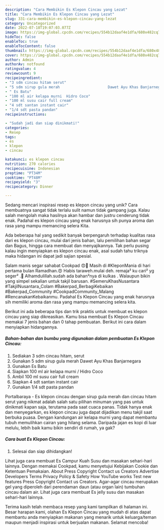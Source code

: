 ```yaml
---
description: "Cara Membikin Es Klepon Cincau yang Lezat"
title: "Cara Membikin Es Klepon Cincau yang Lezat"
slug: 331-cara-membikin-es-klepon-cincau-yang-lezat
category: Uncategorized
date: 2022-07-18T19:07:03.077Z
image: https://img-global.cpcdn.com/recipes/554b12daaf4e1dfa/680x482cq70/es-klepon-cincau-foto-resep-utama.jpg
hideToc: false
enableToc: true
enableTocContent: false
thumbnail: https://img-global.cpcdn.com/recipes/554b12daaf4e1dfa/680x482cq70/es-klepon-cincau-foto-resep-utama.jpg
cover: https://img-global.cpcdn.com/recipes/554b12daaf4e1dfa/680x482cq70/es-klepon-cincau-foto-resep-utama.jpg
author: Admin
authorAv: notfound
ratingvalue: 4
reviewcount: 9
recipeingredient:
- "3 sdm cincau hitam serut"
- "5 sdm sirup gula merah                      Dawet Ayu Khas Banjarnegara"
- " Es Batu"
- "100 ml air kelapa murni  Hidro Coco"
- "100 ml susu cair full cream"
- "4 sdt santan instant cair"
- "1/4 sdt pasta pandan"
recipeinstructions:

- "Sudah jadi dan siap dinikmati!"
categories:
- Resep
tags:
- es
- klepon
- cincau

katakunci: es klepon cincau 
nutrition: 270 calories
recipecuisine: Indonesian
preptime: "PT34M"
cooktime: "PT48M"
recipeyield: "3"
recipecategory: Dinner

---
```





Sedang mencari inspirasi resep es klepon cincau yang unik? Cara membuatnya sangat tidak terlalu sulit namun tidak gampang juga. Kalau salah mengolah maka hasilnya akan hambar dan justru cenderung tidak enak. Padahal es klepon cincau yang enak harusnya sih punya aroma dan rasa yang mampu memancing selera Kita.





Ada beberapa hal yang sedikit banyak berpengaruh terhadap kualitas rasa dari es klepon cincau, mulai dari jenis bahan, lalu pemilihan bahan segar dan Bagus, hingga cara membuat dan menyajikannya. Tak perlu pusing kalau ingin menyiapkan es klepon cincau enak,      asal sudah tahu triknya maka hidangan ini dapat jadi sajian spesial.














Salam manis segar sahabat Cookpad 😍🙏 Masih di #KleponMania di hari pertama bulan Ramadhan.😍 Habis taraweh.mulai deh. remaja² ku cari² yg seger² .🍹 Alhamdulillah.sudah ada bahan²nya di kulkas . Walaupun bikin yang simpel sekalian untuk takjil barusan. #SemeruKhasNusantara #TakjilNusantara_Colam #Bakerpad_BerbagiKebaikan #Bakerpad_Community #CookpadCommunity_Malang #RencanakanKebaikanmu. Padahal Es Klepon Cincau yang enak harusnya sih memiliki aroma dan rasa yang mampu memancing selera kita.






Berikut ini ada beberapa tips dan trik praktis untuk membuat es klepon cincau yang siap dikreasikan. Kamu bisa membuat Es Klepon Cincau memakai 7 jenis bahan dan 0 tahap pembuatan. Berikut ini cara dalam menyiapkan hidangannya.

<!--inarticleads1-->

##### Bahan-bahan dan bumbu yang digunakan dalam pembuatan Es Klepon Cincau:

1. Sediakan 3 sdm cincau hitam, serut
1. Gunakan 5 sdm sirup gula merah                      Dawet Ayu Khas Banjarnegara
1. Gunakan  Es Batu
1. Siapkan 100 ml air kelapa murni / Hidro Coco
1. Ambil 100 ml susu cair full cream
1. Siapkan 4 sdt santan instant cair
1. Gunakan 1/4 sdt pasta pandan


Portalbaraya - Es klepon cincau dengan sirup gula merah dan cincau hitam serut yang nikmat adalah salah satu pilihan minuman yang pas untuk dinikmati kapan saja, terutama pada saat cuaca panas. Tidak hanya enak dan menyegarkan, es klepon cincau juga dapat dijadikan menu takjil saat berbuka puasa. Dengan kandungan air kelapa murni yang dapat membantu tubuh memulihkan cairan yang hilang selama. Daripada jajan es kopi di luar melulu, lebih baik kamu bikin sendiri di rumah, ya gak? 

<!--inarticleads2-->

##### Cara buat Es Klepon Cincau:


1. Selesai dan siap dihidangkan!

Lihat juga cara membuat Es Campur Kuah Susu dan masakan sehari-hari lainnya. Dengan memakai Cookpad, kamu menyetujui Kebijakan Cookie dan Ketentuan Pemakaian. About Press Copyright Contact us Creators Advertise Developers Terms Privacy Policy &amp; Safety How YouTube works Test new features Press Copyright Contact us Creators. Agar-agar cincau merupakan gel yang diperoleh dari perendaman daun (atau organ lain) tumbuhan cincau dalam air. Lihat juga cara membuat Es jelly susu dan masakan sehari-hari lainnya. 

Terima kasih telah membaca resep yang kami tampilkan di halaman ini. Besar harapan kami, olahan Es Klepon Cincau yang mudah di atas dapat membantu anda menyiapkan makanan yang menarik untuk keluarga/teman maupun menjadi inspirasi untuk berjualan makanan. Selamat mencoba!
